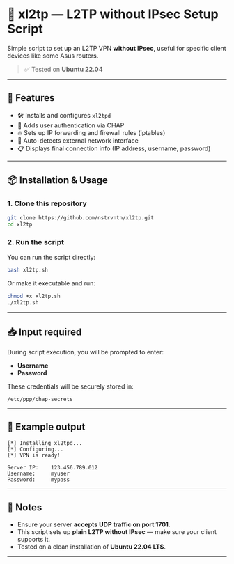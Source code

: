 # 📡 xl2tp — L2TP without IPsec Setup Script

Simple script to set up an L2TP VPN **without IPsec**, useful for specific client devices like some Asus routers.

> ✅ Tested on **Ubuntu 22.04**

---

## 🚀 Features

- 🛠 Installs and configures `xl2tpd`
- 🔐 Adds user authentication via CHAP
- 🔥 Sets up IP forwarding and firewall rules (iptables)
- 🧠 Auto-detects external network interface
- 📋 Displays final connection info (IP address, username, password)

---

## 📦 Installation & Usage

### 1. Clone this repository

```bash
git clone https://github.com/nstrvntn/xl2tp.git
cd xl2tp
```

### 2. Run the script

You can run the script directly:

```bash
bash xl2tp.sh
```

Or make it executable and run:

```bash
chmod +x xl2tp.sh
./xl2tp.sh
```

---

## 📥 Input required

During script execution, you will be prompted to enter:

- **Username**
- **Password**

These credentials will be securely stored in:

```
/etc/ppp/chap-secrets
```

---

## 🧪 Example output

```text
[*] Installing xl2tpd...
[*] Configuring...
[*] VPN is ready!

Server IP:    123.456.789.012
Username:     myuser
Password:     mypass
```

---

## 📎 Notes

- Ensure your server **accepts UDP traffic on port 1701**.
- This script sets up **plain L2TP without IPsec** — make sure your client supports it.
- Tested on a clean installation of **Ubuntu 22.04 LTS**.

---
